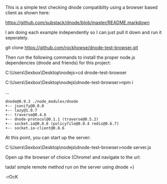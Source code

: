 This is a simple test checking dnode compatiblity using a browser based client as shown here:

https://github.com/substack/dnode/blob/master/README.markdown

I am doing each example independently so I can just pull it down and run it seperately.

git clone https://github.com/rockhowse/dnode-test-browser.git

Then run the following commands to install the proper node.js dependencies (dnode and friends) for this project:

C:\Users\Sexbox\Desktop\nodejs>cd dnode-test-browser

C:\Users\Sexbox\Desktop\nodejs\dnode-test-browser>npm i

...
```text
dnode@0.9.3 ./node_modules/dnode
+-- jsonify@0.0.0
+-- lazy@1.0.7
+-- traverse@0.4.6
+-- dnode-protocol@0.1.1 (traverse@0.5.2)
+-- socket.io@0.8.6 (policyfile@0.0.4 redis@0.6.7)
+-- socket.io-client@0.8.6
```

At this point, you can start up the server:

C:\Users\Sexbox\Desktop\nodejs\dnode-test-browser>node server.js

Open up the browser of choice (Chrome! and navigate to the url:



tada! simple remote method run on the server using dnode =)

-rOcK



